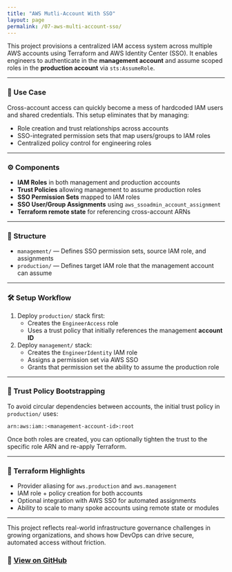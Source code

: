 ```yaml
---
title: "AWS Mutli-Account With SSO"
layout: page
permalink: /07-aws-multi-account-sso/
---
```


This project provisions a centralized IAM access system across multiple AWS accounts using Terraform and AWS Identity Center (SSO). It enables engineers to authenticate in the **management account** and assume scoped roles in the **production account** via `sts:AssumeRole`.

---

### 🔐 Use Case

Cross-account access can quickly become a mess of hardcoded IAM users and shared credentials. This setup eliminates that by managing:

- Role creation and trust relationships across accounts
- SSO-integrated permission sets that map users/groups to IAM roles
- Centralized policy control for engineering roles

---

### ⚙️ Components

- **IAM Roles** in both management and production accounts
- **Trust Policies** allowing management to assume production roles
- **SSO Permission Sets** mapped to IAM roles
- **SSO User/Group Assignments** using `aws_ssoadmin_account_assignment`
- **Terraform remote state** for referencing cross-account ARNs

---

### 📂 Structure

- `management/` — Defines SSO permission sets, source IAM role, and assignments
- `production/` — Defines target IAM role that the management account can assume

---

### 🛠️ Setup Workflow

1. Deploy `production/` stack first:
   - Creates the `EngineerAccess` role
   - Uses a trust policy that initially references the management **account ID**
2. Deploy `management/` stack:
   - Creates the `EngineerIdentity` IAM role
   - Assigns a permission set via AWS SSO
   - Grants that permission set the ability to assume the production role

---

### 📎 Trust Policy Bootstrapping

To avoid circular dependencies between accounts, the initial trust policy in `production/` uses:

    arn:aws:iam::<management-account-id>:root

Once both roles are created, you can optionally tighten the trust to the specific role ARN and re-apply Terraform.

---

### 🔧 Terraform Highlights

- Provider aliasing for `aws.production` and `aws.management`
- IAM role + policy creation for both accounts
- Optional integration with AWS SSO for automated assignments
- Ability to scale to many spoke accounts using remote state or modules

---

This project reflects real-world infrastructure governance challenges in growing organizations, and shows how DevOps can drive secure, automated access without friction.

### 🔗 [View on GitHub](https://github.com/tedens/devops-portfolio/tree/main/07-aws-multi-account-sso)